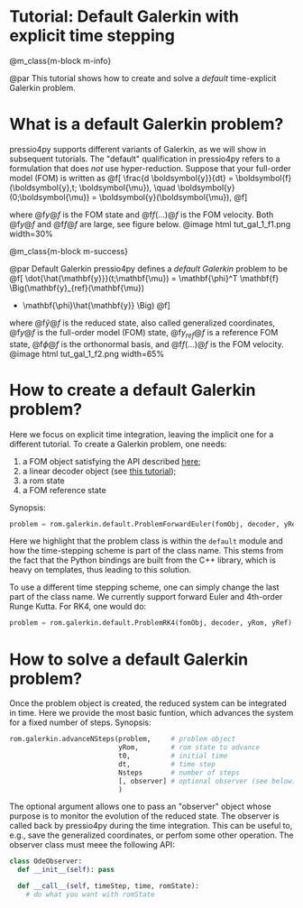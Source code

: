 
# Tutorial: Default Galerkin with explicit time stepping

@m_class{m-block m-info}

@par
This tutorial shows how to create and solve a *default* time-explicit Galerkin problem.

# What is a default Galerkin problem?

pressio4py supports different variants of Galerkin, as we will show in subsequent tutorials.
The "default" qualification in pressio4py refers to a
formulation that does *not* use hyper-reduction.
Suppose that your full-order model (FOM) is written as
@f[
\frac{d \boldsymbol{y}}{dt} =
\boldsymbol{f}(\boldsymbol{y},t; \boldsymbol{\mu}),
\quad \boldsymbol{y}(0;\boldsymbol{\mu}) = \boldsymbol{y}(\boldsymbol{\mu}),
@f]

where @f$y@f$ is the FOM state and @f$f(...)@f$ is the FOM velocity.
Both @f$y@f$ and @f$f@f$ are large, see figure below.
@image html tut_gal_1_f1.png width=30%

@m_class{m-block m-success}

@par Default Galerkin
pressio4py defines a *default Galerkin* problem to be
@f[
\dot{\hat{\mathbf{y}}}(t;\mathbf{\mu}) =
\mathbf{\phi}^T
\mathbf{f}
\Big(\mathbf{y}_{ref}(\mathbf{\mu})
+ \mathbf{\phi}\hat{\mathbf{y}} \Big)
@f]

where @f$\hat{y}@f$ is the reduced state, also called generalized coordinates,
@f$y@f$ is the full-order model (FOM) state,
@f$y_{ref}@f$ is a reference FOM state, @f$\phi@f$ is the orthonormal basis, and
@f$f(...)@f$ is the FOM velocity.
@image html tut_gal_1_f2.png width=65%

# How to create a default Galerkin problem?

Here we focus on explicit time integration, leaving the implicit one
for a different tutorial.
To create a Galerkin problem, one needs:
1. a FOM object satisfying the API described [here](file:///Users/fnrizzi/Desktop/work/ROM/gitrepos/pressio4py/docs/html/md_pages_prepare_your_app.html);
2. a linear decoder object (see [this tutorial](./md_pages_tutorials_tutorial1.html));
3. a rom state
4. a FOM reference state

Synopsis:

```py
problem = rom.galerkin.default.ProblemForwardEuler(fomObj, decoder, yRom, yRef)
```
Here we highlight that the problem class is within the `default`
module and how the time-stepping scheme is part of the class name.
This stems from the fact that the Python bindings are built from the C++ library,
which is heavy on templates, thus leading to this solution.

To use a different time stepping scheme, one can simply change the last
part of the class name.
We currently support forward Euler and 4th-order Runge Kutta.
For RK4, one would do:

```py
problem = rom.galerkin.default.ProblemRK4(fomObj, decoder, yRom, yRef)
```

# How to solve a default Galerkin problem?

Once the problem object is created, the reduced system can be integrated
in time. Here we provide the most basic funtion, which advances the
system for a fixed number of steps.
Synopsis:

```py
rom.galerkin.advanceNSteps(problem,     # problem object
				           yRom,        # rom state to advance
						   t0,          # initial time
						   dt,          # time step
						   Nsteps       # number of steps
						   [, observer] # optional observer (see below)
						   )
```
The optional argument allows one to pass an "observer" object whose
purpose is to monitor the evolution of the reduced state.
The observer is called back by pressio4py during the time integration.
This can be useful to, e.g., save the generalized coordinates,
or perfom some other operation.
The observer class must meee the following API:
```py
class OdeObserver:
  def __init__(self): pass

  def __call__(self, timeStep, time, romState):
	# do what you want with romState
```
